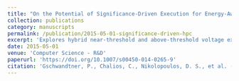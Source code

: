 ```yaml
---
title: "On the Potential of Significance-Driven Execution for Energy-Aware HPC"
collection: publications
category: manuscripts
permalink: /publication/2015-05-01-significance-driven-hpc
excerpt: 'Explores hybrid near-threshold and above-threshold voltage execution based on algorithmic significance to achieve 35–67% energy savings without compromising performance.'
date: 2015-05-01
venue: 'Computer Science - R&D'
paperurl: 'https://doi.org/10.1007/s00450-014-0265-9'
citation: 'Gschwandtner, P., Chalios, C., Nikolopoulos, D. S., et al. (2015). &quot;On the Potential of Significance-Driven Execution for Energy-Aware HPC.&quot; <i>Computer Science - Research and Development</i>, 30(2), 197–206. https://doi.org/10.1007/s00450-014-0265-9'
---
```

